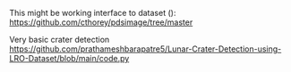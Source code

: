 
This might  be working interface to dataset ():
https://github.com/cthorey/pdsimage/tree/master


Very basic crater detection
https://github.com/prathameshbarapatre5/Lunar-Crater-Detection-using-LRO-Dataset/blob/main/code.py